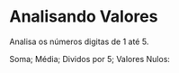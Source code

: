 # Analisando Valores

Analisa os números digitas de 1 até 5.

Soma;
Média;
Dividos por 5;
Valores Nulos:
 
